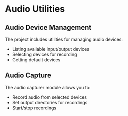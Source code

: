 # Audio Utilities

## Audio Device Management

The project includes utilities for managing audio devices:

- Listing available input/output devices
- Selecting devices for recording
- Getting default devices

## Audio Capture

The audio capturer module allows you to:

- Record audio from selected devices
- Set output directories for recordings
- Start/stop recordings
